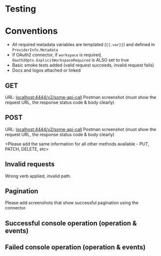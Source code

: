 # Testing

# Conventions
 - All required metadata variables are templated (`{{.var}}`) and defined in `ProviderInfo.Metadata`
 - If OAuth2 connector, if `workspace` is required, `Oauth2Opts.ExplicitWorkspaceRequired` is ALSO set to true
 - Basic smoke tests added (valid request succeeds, invalid request fails)
 - Docs and logos attached or linked

## GET
URL: <localhost:4444/v2/some-api-call>
Postman screenshot (must show the request URL, the response status code & body clearly)

## POST
URL: <localhost:4444/v2/some-api-call>
Postman screenshot (must show the request URL, the response status code & body clearly)

<Please add the same information for all other methods available - PUT, PATCH, DELETE, etc>

## Invalid requests
Wrong verb applied, invalid path.


## Pagination
Please add screenshots that show successful pagination using the connector. 

## Successful console operation (operation & events)

## Failed console operation (operation & events)
